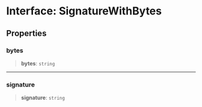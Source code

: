 # Interface: SignatureWithBytes

## Properties

### bytes

> **bytes**: `string`

***

### signature

> **signature**: `string`

